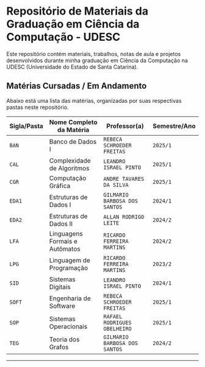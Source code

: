 # Repositório de Materiais da Graduação em Ciência da Computação - UDESC

Este repositório contém materiais, trabalhos, notas de aula e projetos desenvolvidos durante minha graduação em Ciência da Computação na UDESC (Universidade do Estado de Santa Catarina).

## Matérias Cursadas / Em Andamento

Abaixo está uma lista das matérias, organizadas por suas respectivas pastas neste repositório.

| Sigla/Pasta | Nome Completo da Matéria             | Professor(a)          | Semestre/Ano  |
|-------------|--------------------------------------|-----------------------|-------------------------|
| `BAN`       | Banco de Dados I                     | `REBECA SCHROEDER FREITAS` | `2025/1`          |
| `CAL`       | Complexidade de Algoritmos           | `LEANDRO ISRAEL PINTO` | `2025/1`          |
| `CGR`       | Computação Gráfica                   | `ANDRE TAVARES DA SILVA` | `2025/1`          |
| `EDA1`      | Estruturas de Dados I                | `GILMARIO BARBOSA DOS SANTOS` | `2024/1`          |
| `EDA2`      | Estruturas de Dados II               | `ALLAN RODRIGO LEITE` | `2024/2`          |
| `LFA`       | Linguagens Formais e Autômatos       | `RICARDO FERREIRA MARTINS` | `2024/2`          |
| `LPG`       | Linguagem de Programação            | `RICARDO FERREIRA MARTINS` | `2023/2`          |
| `SID`       | Sistemas Digitais                    | `LEANDRO ISRAEL PINTO` | `2024/1`          |
| `SOFT`      | Engenharia de Software               | `REBECA SCHROEDER FREITAS` | `2025/1`          |
| `SOP`       | Sistemas Operacionais                | `RAFAEL RODRIGUES OBELHEIRO` | `2025/1`          |
| `TEG`       | Teoria dos Grafos                    | `GILMARIO BARBOSA DOS SANTOS` | `2024/2`          |

---
